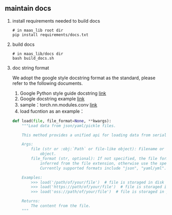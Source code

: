 ## maintain docs
1. install requirements needed to build docs
    ```shell
    # in maas_lib root dir
    pip install requirements/docs.txt
    ```

2. build docs
    ```shell
    # in maas_lib/docs dir
    bash build_docs.sh
    ```

3. doc string format

    We adopt the google style docstring format as the standard, please refer to the following documents.
    1. Google Python style guide docstring [link](http://google.github.io/styleguide/pyguide.html#381-docstrings)
    2. Google docstring example [link](https://sphinxcontrib-napoleon.readthedocs.io/en/latest/example_google.html)
    3. sample：torch.nn.modules.conv [link](https://pytorch.org/docs/stable/_modules/torch/nn/modules/conv.html#Conv1d)
    4. load fucntion as an example：

    ```python
    def load(file, file_format=None, **kwargs):
        """Load data from json/yaml/pickle files.

        This method provides a unified api for loading data from serialized files.

        Args:
            file (str or :obj:`Path` or file-like object): Filename or a file-like
                object.
            file_format (str, optional): If not specified, the file format will be
                inferred from the file extension, otherwise use the specified one.
                Currently supported formats include "json", "yaml/yml".

        Examples:
            >>> load('/path/of/your/file')  # file is storaged in disk
            >>> load('https://path/of/your/file')  # file is storaged in Internet
            >>> load('oss://path/of/your/file')  # file is storaged in petrel

        Returns:
            The content from the file.
        """
    ```
